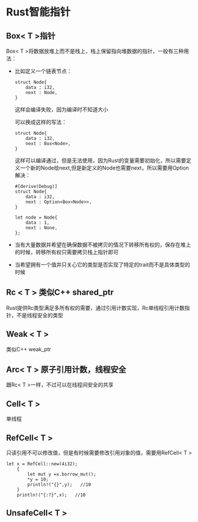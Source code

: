 # Rust智能指针

## Box< T >指针
Box< T >将数据放堆上而不是栈上，栈上保留指向堆数据的指针，一般有三种用法：
- 比如定义一个链表节点：

    ```
    struct Node{
        data : i32,
        next : Node,
    }
    ```

    这样会编译失败，因为编译时不知道大小

    可以换成这样的写法：

    ```
    struct Node{
        data : i32,
        next : Box<Node>,
    }
    ```
    这样可以编译通过，但是无法使用，因为Rust的变量需要初始化，所以需要定义一个新的Node给next,但是新定义的Node也需要next，所以需要用Option解决：

    ```
    #[derive(Debug)]
    struct Node{
        data : i32,
        next : Option<Box<Node>>,
    }

    let node = Node{
        data : 1,
        next : None,
    };
    ```
- 当有大量数据并希望在确保数据不被拷贝的情况下转移所有权的，保存在堆上的时候，转移所有权只需要拷贝栈上指针即可

- 当希望拥有一个值并只关心它的类型是否实现了特定的trait而不是具体类型的时候

## Rc < T > 类似C++ shared_ptr
Rust提供Rc<T>类型满足多所有权的需要，通过引用计数实现，Rc<T>单线程引用计数指针，不是线程安全的类型

## Weak < T > 
类似C++ weak_ptr

## Arc< T >  原子引用计数，线程安全
跟Rc< T >一样，不过可以在线程间安全的共享

## Cell< T >
单线程

## RefCell< T >
只读引用不可以修改值，但是有时候需要修改引用对象的值，需要用RefCell< T >
```
let x = RefCell::new(4i32);
    {
        let mut y =x.borrow_mut();
        *y = 10;
        println!("{}",y);   //10
    }
    println!("{:?}",x);   //10
```


## UnsafeCell< T >

